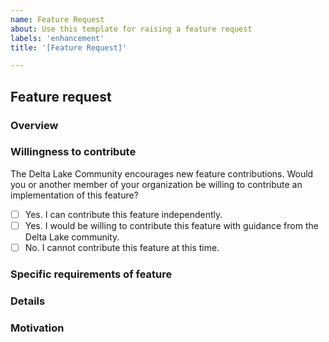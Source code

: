 ```yaml
---
name: Feature Request
about: Use this template for raising a feature request
labels: 'enhancement'
title: '[Feature Request]'

---
```


## Feature request

### Overview
<!-- Provide a high-level description of the feature request. -->

### Willingness to contribute
The Delta Lake Community encourages new feature contributions. Would you or another member of your organization be willing to contribute an implementation of this feature?

- [ ] Yes. I can contribute this feature independently.
- [ ] Yes. I would be willing to contribute this feature with guidance from the Delta Lake community.
- [ ] No. I cannot contribute this feature at this time.

### Specific requirements of feature

<!-- What kind of features are required by the users? -->

### Details

<!--
Use this section to include any additional information about the feature. If you have a proposal for how to implement this feature, please include it here. For implementation guidelines, please read our contributor guidelines: https://github.com/delta-io/delta/blob/master/CONTRIBUTING.md
-->

### Motivation

<!-- How will this feature be used? Why is it important? Who will benefit from it? -->
